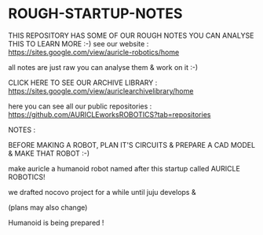 # ROUGH-STARTUP-NOTES
THIS REPOSITORY HAS SOME OF OUR ROUGH NOTES YOU CAN ANALYSE THIS TO LEARN MORE :-)
see our website  : https://sites.google.com/view/auricle-robotics/home

all notes are just raw you can analyse them & work on it   :-)



CLICK HERE TO SEE OUR ARCHIVE LIBRARY : https://sites.google.com/view/auriclearchivelibrary/home

here you can see all our public repositories : https://github.com/AURICLEworksROBOTICS?tab=repositories

NOTES : 

BEFORE MAKING A ROBOT, PLAN IT'S CIRCUITS & PREPARE A CAD MODEL & MAKE THAT ROBOT :-)

make auricle a humanoid robot named after this startup called AURICLE ROBOTICS!

we drafted nocovo project for a while until juju develops & 

(plans may also change)

Humanoid is being prepared !















